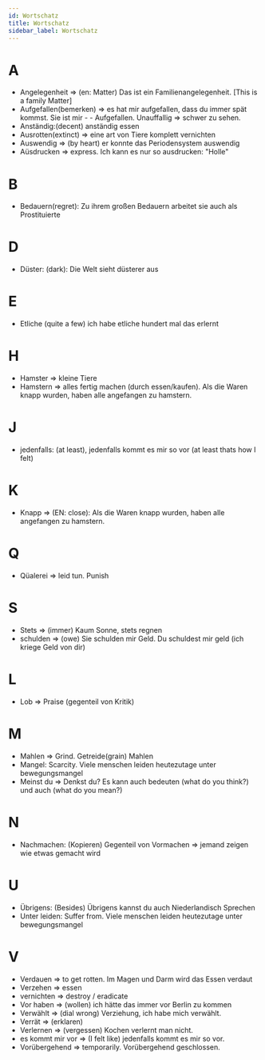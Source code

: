 ```yaml
---
id: Wortschatz
title: Wortschatz
sidebar_label: Wortschatz
---
```


# A

- Angelegenheit => (en: Matter) Das ist ein Familienangelegenheit. [This is a family Matter]
- Aufgefallen(bemerken) => es hat mir aufgefallen, dass du immer spät kommst. Sie ist mir - - Aufgefallen. Unauffallig => schwer zu sehen.
- Anständig:(decent) anständig essen
- Ausrotten(extinct) => eine art von Tiere komplett vernichten
- Auswendig => (by heart) er konnte das Periodensystem auswendig
- Aüsdrucken => express. Ich kann es nur so ausdrucken: "Holle"

# B

- Bedauern(regret): Zu ihrem großen Bedauern arbeitet sie auch als Prostituierte

# D

- Düster: (dark): Die Welt sieht düsterer aus

# E

- Etliche (quite a few) ich habe etliche hundert mal das erlernt

# H

- Hamster => kleine Tiere
- Hamstern => alles fertig machen (durch essen/kaufen). Als die Waren knapp wurden, haben alle angefangen zu hamstern.

# J

- jedenfalls: (at least), jedenfalls kommt es mir so vor (at least thats how I felt)

# K

- Knapp => (EN: close): Als die Waren knapp wurden, haben alle angefangen zu hamstern.

# Q

- Qüalerei => leid tun. Punish

# S

- Stets => (immer) Kaum Sonne, stets regnen
- schulden => (owe) Sie schulden mir Geld. Du schuldest mir geld (ich kriege Geld von dir)

# L

- Lob => Praise (gegenteil von Kritik)

# M

- Mahlen => Grind. Getreide(grain) Mahlen
- Mangel: Scarcity. Viele menschen leiden heutezutage unter bewegungsmangel
- Meinst du => Denkst du? Es kann auch bedeuten (what do you think?) und auch (what do you mean?)

# N

- Nachmachen: (Kopieren) Gegenteil von Vormachen => jemand zeigen wie etwas gemacht wird

# U

- Übrigens: (Besides) Übrigens kannst du auch Niederlandisch Sprechen
- Unter leiden: Suffer from. Viele menschen leiden heutezutage unter bewegungsmangel

# V

- Verdauen => to get rotten. Im Magen und Darm wird das Essen verdaut
- Verzehen => essen
- vernichten => destroy / eradicate
- Vor haben => (wollen) ich hätte das immer vor Berlin zu kommen
- Verwählt => (dial wrong) Verziehung, ich habe mich verwählt.
- Verrät => (erklaren)
- Verlernen => (vergessen) Kochen verlernt man nicht.
- es kommt mir vor => (I felt like) jedenfalls kommt es mir so vor.
- Vorübergehend => temporarily. Vorübergehend geschlossen.
